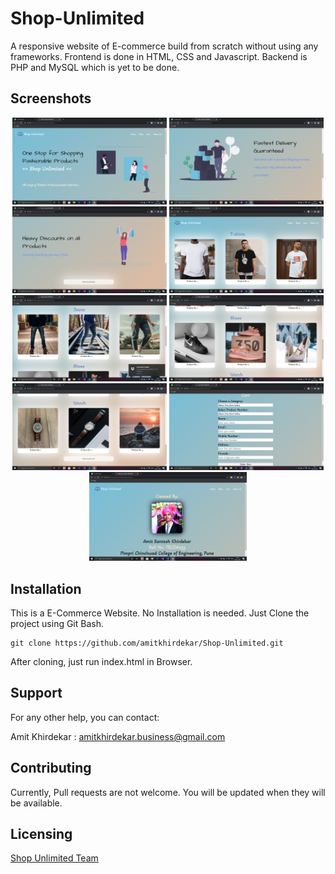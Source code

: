 # Shop-Unlimited
A responsive website of E-commerce build from scratch without using any frameworks. Frontend is done in HTML, CSS and Javascript. Backend is PHP and MySQL which is yet to be done.

## Screenshots
<p align="center">
<img src="Screenshots/Screenshot%202021-03-09%2017.32.17.png" width="49%"></img>
<img src="Screenshots/Screenshot%202021-03-09%2017.32.27.png" width="49%"></img>
<img src="Screenshots/Screenshot%202021-03-09%2017.32.35.png" width="49%"></img>
<img src="Screenshots/Screenshot%202021-03-09%2017.32.49.png" width="49%"></img>
<img src="Screenshots/Screenshot%202021-03-09%2017.32.55.png" width="49%"></img>
<img src="Screenshots/Screenshot%202021-03-09%2017.33.09.png" width="49%"></img>
<img src="Screenshots/Screenshot%202021-03-09%2017.33.23.png" width="49%"></img>
<img src="Screenshots/Screenshot%202021-03-09%2017.33.44.png" width="49%"></img>
<img src="Screenshots/Screenshot%202021-03-09%2017.33.57.png" width="50%"></img>
</p>

## Installation
This is a E-Commerce Website. No Installation is needed. Just Clone the project using Git Bash.
```gitbash
git clone https://github.com/amitkhirdekar/Shop-Unlimited.git
```

After cloning, just run index.html in Browser.

## Support
For any other help, you can contact:

Amit Khirdekar : amitkhirdekar.business@gmail.com

## Contributing
Currently, Pull requests are not welcome. You will be updated when they will be available.

## Licensing
[Shop Unlimited Team](https://github.com/amitkhirdekar/Shop-Unlimited)
